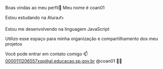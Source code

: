 Boas vindas ao meu perfil🫦 Meu nome é coan01

Estou estudando na Alura✍️

Estou me desenvolvendo na linguagem JavaScript

Utilizo esse espaço para minha organização e compartilhamento dos meu projetos 

Você pode entrar em contato comigo 📫 0000111206557xsp@al.educacao.sp.gov.br
@coan01 🍃🪼
